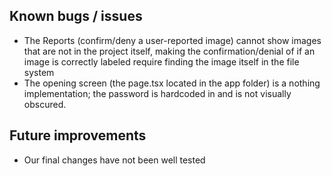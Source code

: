 ## Known bugs / issues
- The Reports (confirm/deny a user-reported image) cannot show images that are not in the project itself, making the confirmation/denial of if an image is correctly labeled require finding the image itself in the file system
- The opening screen (the page.tsx located in the app folder) is a nothing implementation; the password is hardcoded in and is not visually obscured.


## Future improvements
- Our final changes have not been well tested

